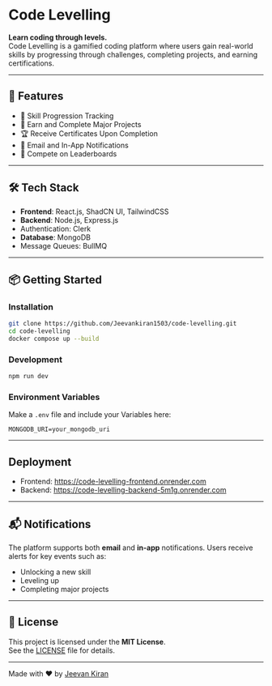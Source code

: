 # Code Levelling

**Learn coding through levels.**  
Code Levelling is a gamified coding platform where users gain real-world skills by progressing through challenges, completing projects, and earning certifications.

---

## 🚀 Features

- 🎯 Skill Progression Tracking
- 🧩 Earn and Complete Major Projects
- 🏆 Receive Certificates Upon Completion
- 🔔 Email and In-App Notifications
- 🥇 Compete on Leaderboards

---

## 🛠 Tech Stack

- **Frontend**: React.js, ShadCN UI, TailwindCSS
- **Backend**: Node.js, Express.js
- Authentication: Clerk
- **Database**: MongoDB
- Message Queues: BullMQ

---

## 📦 Getting Started

### Installation

```bash
git clone https://github.com/Jeevankiran1503/code-levelling.git
cd code-levelling
docker compose up --build
```

### Development

```bash
npm run dev
```

### Environment Variables

Make a `.env` file and include your Variables here:

```env
MONGODB_URI=your_mongodb_uri
```

---

## Deployment

- Frontend: <https://code-levelling-frontend.onrender.com>
- Backend: <https://code-levelling-backend-5m1g.onrender.com>

---

## 📬 Notifications

The platform supports both **email** and **in-app** notifications. Users receive alerts for key events such as:

- Unlocking a new skill
- Leveling up
- Completing major projects

---

## 📄 License

This project is licensed under the **MIT License**.  
See the [LICENSE](./LICENSE) file for details.

---

Made with ❤️ by [Jeevan Kiran](https://github.com/Jeevankiran1503)
